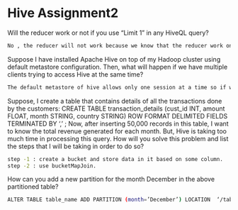 # Hive Assignment2
Will the reducer work or not if you use “Limit 1” in any HiveQL query?
```bash
No , the reducer will not work because we know that the reducer work only if there is any group by or join or agg. function exists in the query.
```

Suppose I have installed Apache Hive on top of my Hadoop cluster using default metastore configuration. Then, what will happen if we have multiple clients trying to access Hive at the same time? 
```bash
The default metastore of hive allows only one session at a time so if we have multiple clients trying to access the hive they will get an error.
```
Suppose, I create a table that contains details of all the transactions done by the customers: CREATE TABLE transaction_details (cust_id INT, amount FLOAT, month STRING, country STRING) ROW FORMAT DELIMITED FIELDS TERMINATED BY ‘,’ ;
Now, after inserting 50,000 records in this table, I want to know the total revenue generated for each month. But, Hive is taking too much time in processing this query. How will you solve this problem and list the steps that I will be taking in order to do so?

```bash
step -1 : create a bucket and store data in it based on some column.
step -2 : use bucketMapJoin.
```



How can you add a new partition for the month December in the above partitioned table?
```bash
ALTER TABLE table_name ADD PARTITION (month=’December’) LOCATION  ‘/table_name’;
```
